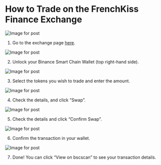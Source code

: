 # How to Trade on the FrenchKiss Finance Exchange

![Image for post](https://miro.medium.com/max/1400/0*C0Ng5_d1hK28qMMh)

1. Go to the exchange page [here](https://exchange.frenchkiss.finance/#/swap).



![Image for post](https://miro.medium.com/max/512/0*roteFKZKRqO-IWYU)

2. Unlock your Binance Smart Chain Wallet \(top right-hand side\).



![Image for post](https://miro.medium.com/max/1400/0*H5TedYqYQFb5oiO0)

3. Select the tokens you wish to trade and enter the amount.



![Image for post](https://miro.medium.com/max/1400/0*AgCzp3NqkIudgyWQ)

4. Check the details, and click “Swap”.



![Image for post](https://miro.medium.com/max/1400/0*qmhlA7jFOwtIKJ8t)

5. Check the details and click “Confirm Swap”.



![Image for post](https://miro.medium.com/max/1400/0*CMDlQd_FEWa6koea)

6. Confirm the transaction in your wallet.



![Image for post](https://miro.medium.com/max/1400/0*wHVyuL-WED_T3wiZ)

7. Done! You can click “View on bscscan” to see your transaction details.

